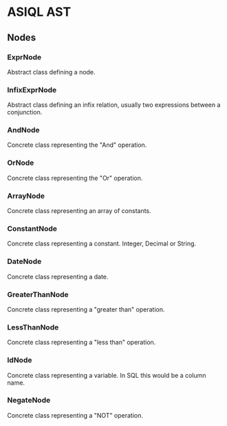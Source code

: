 # ASIQL AST

## Nodes

### ExprNode

Abstract class defining a node.

### InfixExprNode

Abstract class defining an infix relation, usually two expressions between a conjunction.

### AndNode

Concrete class representing the "And" operation.

### OrNode

Concrete class representing the "Or" operation.

### ArrayNode

Concrete class representing an array of constants.

### ConstantNode

Concrete class representing a constant. Integer, Decimal or String.

### DateNode

Concrete class representing a date.

### GreaterThanNode

Concrete class representing a "greater than" operation.

### LessThanNode

Concrete class representing a "less than" operation.

### IdNode

Concrete class representing a variable. In SQL this would be a column name.

### NegateNode

Concrete class representing a "NOT" operation.


